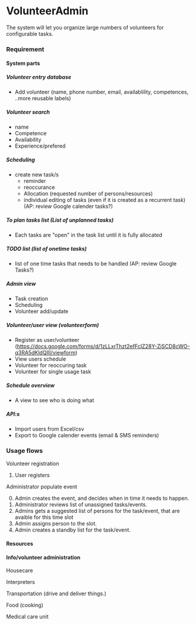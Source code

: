 # VolunteerAdmin

The system will let you organize large numbers of volunteers for configurable tasks.


### Requirement 

#### System parts

##### Volunteer entry database
- Add volunteer (name, phone number, email, availablility, competences, ..more reusable labels)

##### Volunteer search 
- name
- Competence
- Availability
- Experience/prefered

##### Scheduling
- create new task/s
  - reminder
  - reoccurance
  - Allocation (requested number of persons/resources)
  - individual editing of tasks (even if it is created as a recurrent task)
(AP: review Google calender tasks?)

##### To plan tasks list (List of unplanned tasks)
  - Each tasks are "open" in the task list until it is fully allocated

##### TODO list (list of onetime tasks)
- list of one time tasks that needs to be handled
(AP: review Google Tasks?)

##### Admin view
- Task creation
- Scheduling
- Volunteer add/update
 

##### Volunteer/user view (volunteerform)
- Register as user/volunteer (https://docs.google.com/forms/d/1zLLxrThzt2efFcIZ28Y-ZiSCD8cWO-q3RA5dKldQIII/viewform)
- View users schedule
- Volunteer for reoccuring task
- Volunteer for single usage task
 

##### Schedule overview
- A view to see who is doing what


##### API:s
- Import users from Excel/csv
- Export to Google calender events (email & SMS reminders)

### Usage flows

Volunteer registration

1. User registers


Administrator populate event

0. Admin creates the event, and decides when in time it needs to happen.
1. Administrator reviews list of unassigned tasks/events.
2. Admins gets a suggested list of persons for the task/event, that are avaible for this time slot
3. Admin assigns person to the slot.
4. Admin creates a standby list for the task/event.


#### Resources


#### Info/volunteer administration

Housecare

Interpreters

Transportation (drive and deliver things.)

Food (cooking)

Medical care unit
